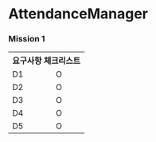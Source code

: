 # AttendanceManager

### Mission 1

<table>
  <tr><th colspan="2">요구사항 체크리스트</th></tr>
  <tr><td>D1</td><td>O</td></tr>
  <tr><td>D2</td><td>O</td></tr>
  <tr><td>D3</td><td>O</td></tr>
  <tr><td>D4</td><td>O</td></tr>
  <tr><td>D5</td><td>O</td></tr>
</table>
